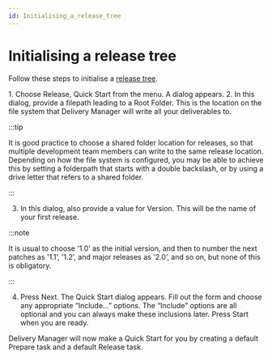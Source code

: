 ```yaml
---
id: Initialising_a_release_tree
---
```


# Initialising a release tree

Follow these steps to initialise a [release tree](/docs/Continuous_delivery/Understanding_USoft_Delivery_Manager/Release_trees.md).

1. Choose Release, Quick Start from the menu. A dialog appears.
2. In this dialog, provide a filepath leading to a Root Folder. This is the location on the file system that Delivery Manager will write all your deliverables to.


:::tip

It is good practice to choose a shared folder location for releases, so that multiple development team members can write to the same release location.
Depending on how the file system is configured, you may be able to achieve this by setting a folderpath that starts with a double backslash, or by using a drive letter that refers to a shared folder.

:::

3. In this dialog, also provide a value for Version. This will be the name of your first release.


:::note

It is usual to choose '1.0’ as the initial version, and then to number the next patches as '1.1’, '1.2’, and major releases as '2.0’, and so on, but none of this is obligatory.

:::

4. Press Next. The Quick Start dialog appears. Fill out the form and choose any appropriate “Include...” options. The “Include” options are all optional and you can always make these inclusions later. Press Start when you are ready.

Delivery Manager will now make a Quick Start for you by creating a default Prepare task and a default Release task.